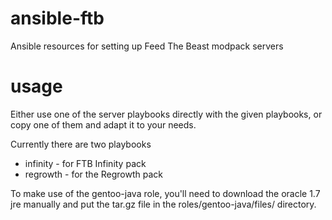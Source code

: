# ansible-ftb
Ansible resources for setting up Feed The Beast modpack servers

# usage
Either use one of the server playbooks directly with the given
playbooks, or copy one of them and adapt it to your needs.

Currently there are two playbooks

  - infinity - for FTB Infinity pack
  - regrowth - for the Regrowth pack

To make use of the gentoo-java role, you'll need to download
the oracle 1.7 jre manually and put the tar.gz file in the
roles/gentoo-java/files/ directory.

